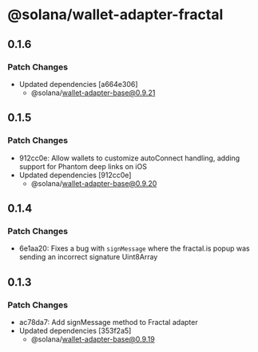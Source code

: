 # @solana/wallet-adapter-fractal

## 0.1.6

### Patch Changes

-   Updated dependencies [a664e306]
    -   @solana/wallet-adapter-base@0.9.21

## 0.1.5

### Patch Changes

-   912cc0e: Allow wallets to customize autoConnect handling, adding support for Phantom deep links on iOS
-   Updated dependencies [912cc0e]
    -   @solana/wallet-adapter-base@0.9.20

## 0.1.4

### Patch Changes

-   6e1aa20: Fixes a bug with `signMessage` where the fractal.is popup was sending an incorrect signature Uint8Array

## 0.1.3

### Patch Changes

-   ac78da7: Add signMessage method to Fractal adapter
-   Updated dependencies [353f2a5]
    -   @solana/wallet-adapter-base@0.9.19
